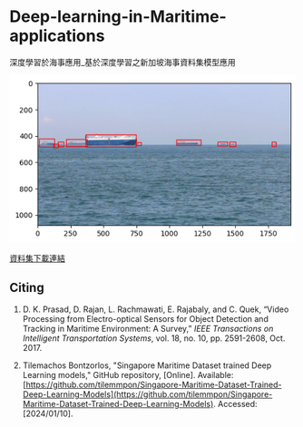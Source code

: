 # Deep-learning-in-Maritime-applications
深度學習於海事應用_基於深度學習之新加坡海事資料集模型應用

![result](output.png)

[資料集下載連結](https://nkusto365-my.sharepoint.com/:f:/g/personal/c110181103_office365_nkust_edu_tw/EjBdu-lgFYBOmtXpTpgGuUsBNA0WD5iMtEJBhjsFESu4Cg)

## Citing

1. D. K. Prasad, D. Rajan, L. Rachmawati, E. Rajabaly, and C. Quek, “Video Processing from Electro-optical Sensors for Object Detection and Tracking in Maritime Environment: A Survey,” *IEEE Transactions on Intelligent Transportation Systems*, vol. 18, no. 10, pp. 2591-2608, Oct. 2017.

2. Tilemachos Bontzorlos, "Singapore Maritime Dataset trained Deep Learning models," GitHub repository, [Online]. Available: [https://github.com/tilemmpon/Singapore-Maritime-Dataset-Trained-Deep-Learning-Models](https://github.com/tilemmpon/Singapore-Maritime-Dataset-Trained-Deep-Learning-Models). Accessed: [2024/01/10].

